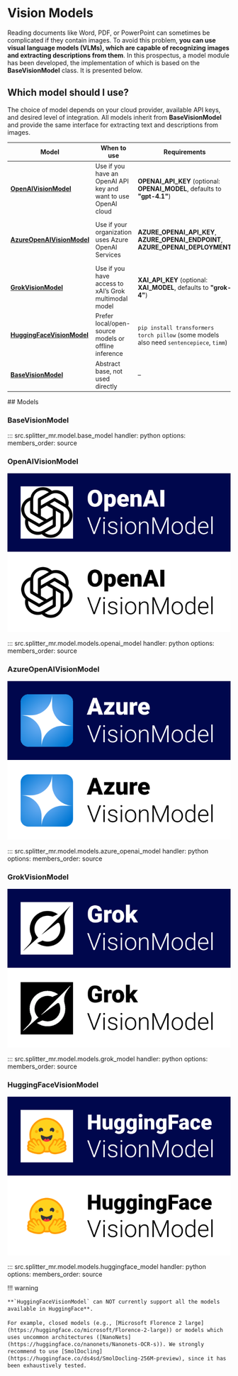 # Vision Models

Reading documents like Word, PDF, or PowerPoint can sometimes be complicated if they contain images. To avoid this problem, **you can use visual language models (VLMs), which are capable of recognizing images and extracting descriptions from them**. In this prospectus, a model module has been developed, the implementation of which is based on the **BaseVisionModel** class. It is presented below.

## Which model should I use?

The choice of model depends on your cloud provider, available API keys, and desired level of integration.
All models inherit from **BaseVisionModel** and provide the same interface for extracting text and descriptions from images.

| Model | When to use | Requirements | Features |
| --- | --- | --- | --- |
| [**OpenAIVisionModel**](#openaivisionmodel) | Use if you have an OpenAI API key and want to use OpenAI cloud | **OPENAI_API_KEY** (optional: **OPENAI_MODEL**, defaults to **"gpt-4.1"**) | Simple setup; standard OpenAI chat API. |
| [**AzureOpenAIVisionModel**](#azureopenaivisionmodel) | Use if your organization uses Azure OpenAI Services | **AZURE_OPENAI_API_KEY**, **AZURE_OPENAI_ENDPOINT**, **AZURE_OPENAI_DEPLOYMENT** | Integrates with Azure; enterprise controls; uses Azure’s Responses/Chat API. |
| [**GrokVisionModel**](#grokvisionmodel) | Use if you have access to xAI’s Grok multimodal model | **XAI_API_KEY** (optional: **XAI_MODEL**, defaults to **"grok-4"**) | Supports image data-URIs; **optional** `image_url.detail` (`"low"`, `"auto"`, `"high"`). |
| [**HuggingFaceVisionModel**](#huggingfacevisionmodel) | Prefer local/open-source models or offline inference | `pip install transformers torch pillow` (some models also need `sentencepiece`, `timm`) | No API key; runs locally; uses HF `AutoProcessor` + chat templates. |
| [**BaseVisionModel**](#basevisionmodel) | Abstract base, not used directly | – | Template to build your own adapters. |

## Models

### BaseVisionModel

::: src.splitter_mr.model.base_model
    handler: python
    options:
      members_order: source

### OpenAIVisionModel

![OpenAIVisionModel logo](../assets/openai_vision_model_button.svg#gh-light-mode-only)
![OpenAIVisionModel logo](../assets/openai_vision_model_button_white.svg#gh-dark-mode-only)

::: src.splitter_mr.model.models.openai_model
    handler: python
    options:
      members_order: source

### AzureOpenAIVisionModel

![OpenAIVisionModel logo](../assets/azure_openai_vision_model_button.svg#gh-light-mode-only)
![OpenAIVisionModel logo](../assets/azure_openai_vision_model_button_white.svg#gh-dark-mode-only)

::: src.splitter_mr.model.models.azure_openai_model
    handler: python
    options:
      members_order: source

### GrokVisionModel

![GrokVisionModel logo](../assets/grok_vision_model_button.svg#gh-light-mode-only)
![GrokVisionModel logo](../assets/grok_vision_model_button_white.svg#gh-dark-mode-only)

::: src.splitter_mr.model.models.grok_model
    handler: python
    options:
      members_order: source

### HuggingFaceVisionModel

![HuggingFaceVisionModel logo](../assets/huggingface_vision_model_button.svg#gh-light-mode-only)
![HuggingFaceVisionModel logo](../assets/huggingface_vision_model_button_white.svg#gh-dark-mode-only)

::: src.splitter_mr.model.models.huggingface_model
    handler: python
    options:
      members_order: source

!!! warning

    **`HuggingFaceVisionModel` can NOT currently support all the models available in HuggingFace**. 
    
    For example, closed models (e.g., [Microsoft Florence 2 large](https://huggingface.co/microsoft/Florence-2-large)) or models which uses uncommon architectures ([NanoNets](https://huggingface.co/nanonets/Nanonets-OCR-s)). We strongly recommend to use [SmolDocling](https://huggingface.co/ds4sd/SmolDocling-256M-preview), since it has been exhaustively tested.